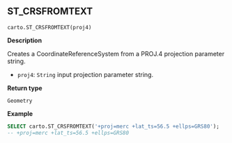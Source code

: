 ## ST_CRSFROMTEXT

```sql:signature
carto.ST_CRSFROMTEXT(proj4)
```

**Description**

Creates a CoordinateReferenceSystem from a PROJ.4 projection parameter string.

* `proj4`: `String` input projection parameter string.

**Return type**

`Geometry`

**Example**

```sql
SELECT carto.ST_CRSFROMTEXT('+proj=merc +lat_ts=56.5 +ellps=GRS80');
-- +proj=merc +lat_ts=56.5 +ellps=GRS80
```
